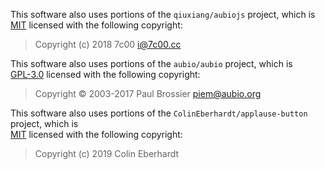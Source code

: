 This software also uses portions of the `qiuxiang/aubiojs` project, which is		
[MIT] licensed with the following copyright:

> Copyright (c) 2018 7c00 <i@7c00.cc>

This software also uses portions of the `aubio/aubio` project, which is		
[GPL-3.0] licensed with the following copyright:

> Copyright © 2003-2017 Paul Brossier <piem@aubio.org>

This software also uses portions of the `ColinEberhardt/applause-button` project, which is		
[MIT] licensed with the following copyright:

> Copyright (c) 2019 Colin Eberhardt

[MIT]: licenses/MIT.md
[GPL-3.0]: licenses/GPL-3.0.md
